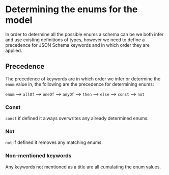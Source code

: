 # Determining the enums for the model

In order to determine all the possible enums a schema can be we both infer and use existing definitions of types, however we need to define a precedence for JSON Schema keywords and in which order they are applied.

## Precedence
The precedence of keywords are in which order we infer or determine the `enum` value in, the following are the precedence for determining enums:

`enum` --> `allOf` --> `oneOf` --> `anyOf` --> `then` --> `else` --> `const` --> `not`

### Const
`const` if defined it always overwrites any already determined enums.

### Not
`not` if defined it removes any matching enums.

### Non-mentioned keywords
Any keywords not mentioned as a title are all cumulating the enum values.
